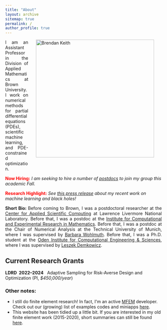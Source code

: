 ```yaml
---
title: "About"
layout: archive
sitemap: true
permalink: /
author_profile: true
---
```


<img src="/assets/images/bren096.jpg" width="380px" alt="Brendan Keith" align="right" style="display:block;margin-bottom:25px;margin-left:auto;margin-right:auto;padding-left: 25px;padding-right: 25px;" z-index="1" />
<p style="text-align: justify">
I am an Assistant Professor in the Division of Applied Mathematics at Brown University.
I work on numerical methods for partial differential equations (PDEs), scientific machine learning, and PDE-constrained optimization.
</p>

<span style="color:red">**Now Hiring:**</span>
*I am seeking to hire a number of <a href="https://www.mathjobs.org/jobs/list/20345">postdocs</a> to join my group this academic Fall.*

<span style="color:red">**Research Highlight:**</span>
*See <a href="https://www.llnl.gov/news/llnl-led-team-uses-machine-learning-derive-black-hole-motion-gravitational-waves">this press release</a> about my recent work on machine learning and black holes!*

<p style="text-align: justify">
<b> Short Bio: </b> Before coming to Brown, I was a postdoctoral researcher at the <a href="https://computing.llnl.gov/casc">Center for Applied Scientific Computing</a> at Lawrence Livermore National Laboratory.
<!-- where I am leading a three-year research project on PDE-constrained stochastic optimization methods for risk-averse engineering design. -->
Before that, I was a postdoc at the <a href="https://icerm.brown.edu/">Institute for Computational and Experimental Research in Mathematics</a>.
Before that, I was a postdoc at the Chair of Numerical Analysis at the Technical University of Munich, where I was supervised by <a href="http://www.professoren.tum.de/en/wohlmuth-barbara/">Barbara Wohlmuth</a>.
Before that, I was a Ph.D. student at the <a href="https://www.oden.utexas.edu/">Oden Institute for Computational Engineering & Sciences</a>, where I was supervised by <a href="https://users.oden.utexas.edu/~leszek/">Leszek Demkowicz</a>.
</p>


## Current Research Grants
**LDRD&nbsp;&nbsp;2022&ndash;2024**&nbsp;&nbsp; Adaptive Sampling for Risk-Averse Design and Optimization (PI, *$450,000/year*)


### Other notes:
- I still do finite element research! In fact, I'm an active [MFEM](https://mfem.org/) developer. Check out our (growing) list of examples codes and miniapps [here](https://mfem.org/examples/).
- This website has been tidied up a little bit. If you are interested in my old finite element work (2015-2020), short summaries can still be found [here](/research/).